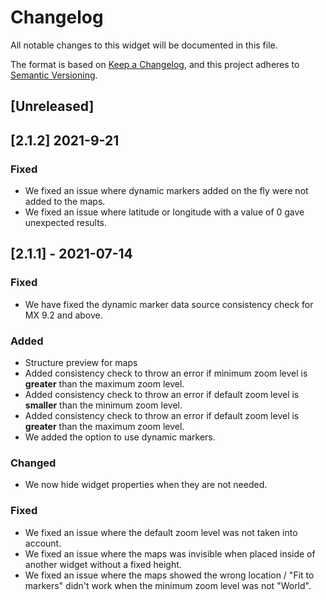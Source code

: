 # Changelog
All notable changes to this widget will be documented in this file.

The format is based on [Keep a Changelog](https://keepachangelog.com/en/1.0.0/), and this project adheres to [Semantic Versioning](https://semver.org/spec/v2.0.0.html).

## [Unreleased]

## [2.1.2] 2021-9-21

### Fixed
- We fixed an issue where dynamic markers added on the fly were not added to the maps.
- We fixed an issue where latitude or longitude with a value of 0 gave unexpected results.

## [2.1.1] - 2021-07-14

### Fixed
- We have fixed the dynamic marker data source consistency check for MX 9.2 and above.

### Added
- Structure preview for maps
- Added consistency check to throw an error if minimum zoom level is **greater** than the maximum zoom level.
- Added consistency check to throw an error if default zoom level is **smaller** than the minimum zoom level.
- Added consistency check to throw an error if default zoom level is **greater** than the maximum zoom level.
- We added the option to use dynamic markers.

### Changed
- We now hide widget properties when they are not needed.

### Fixed
- We fixed an issue where the default zoom level was not taken into account.
- We fixed an issue where the maps was invisible when placed inside of another widget without a fixed height.
- We fixed an issue where the maps showed the wrong location / "Fit to markers" didn't work when the minimum zoom level was not "World".
